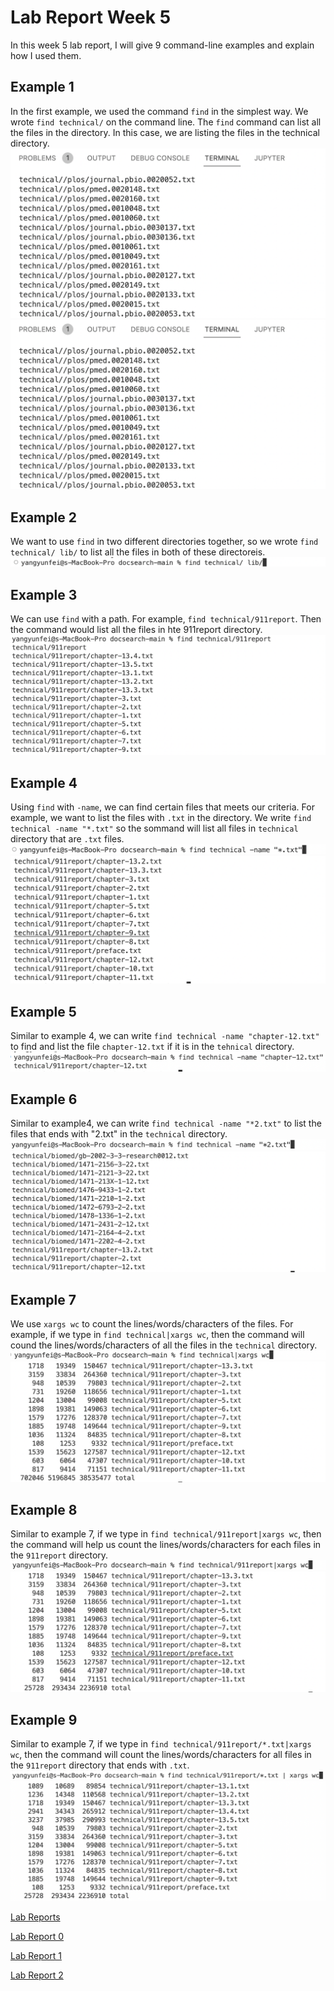 # Lab Report Week 5

In this week 5 lab report, I will give 9 command-line examples and explain how I used them.


## Example 1
In the first example, we used the command ```find``` in the simplest way. We wrote ```find technical/``` on the command line. The ```find``` command can list all the files in the directory. In this case, we are listing the files in the technical directory.
![Image](./1%20find%20technical.png)
![Image](./1%20find%20technical.png)


## Example 2
We want to use ```find``` in two different directories together, so we wrote ```find technical/ lib/``` to list all the files in both of these directoreis.
![Image](./2%20tech%20and%20lib.png)

## Example 3
We can use ```find``` with a path. For example, ```find technical/911report```. Then the command would list all the files in hte 911report directory.
![Image](./3%20find%20technical%20911.png)


## Example 4
Using ```find``` with ```-name```, we can find certain files that meets our criteria. For example, we want to list the files with ```.txt``` in the directory. We write ```find technical -name "*.txt"``` so the sommand will list all files in ```technical``` directory that are ```.txt``` files.
![Image](./4-name%20input.png)
![Image](./4-name%20output.png)

## Example 5
Similar to example 4, we can write ```find technical -name "chapter-12.txt"``` to find and list the file ```chapter-12.txt``` if it is in the ```tehnical``` directory.
![Image](./5-name%20chapter12.png)

## Example 6
Similar to example4, we can write ```find technical -name "*2.txt"``` to list the files that ends with "2.txt" in the ```technical``` directory.
![Image](./6%202txt%20input.png)
![Image](./6%202txt%20output.png)

## Example 7
We use ```xargs wc``` to count the lines/words/characters of the files. For example, if we type in ```find technical|xargs wc```, then the command will cound the lines/words/characters of all the files in the ```technical``` directory.
![Image](./7wc%20input.png)
![Image](./7wc%20output.png)

## Example 8
Similar to example 7, if we type in ```find technical/911report|xargs wc```, then the command will help us count the lines/words/characters for each files in the ```911report``` directory.
![Image](./8wc911%20input.png)
![Image](./8wc911%20output.png)

## Example 9
Similar to example 7, if we type in ```find technical/911report/*.txt|xargs wc```, then the command will count the lines/words/characters for all files in the ```911report``` directory that ends with ```.txt```.
![Image](./9wctxt%20input.png)
![Image](./9wctxt%20output.png)



[Lab Reports](https://github.com/fergusyyang/cse15l-lab-reports)

[Lab Report 0](https://github.com/fergusyyang/cse15l-lab-reports/blob/main/week-0-lab.md)

[Lab Report 1](https://github.com/fergusyyang/cse15l-lab-reports/blob/main/lab-report-1.md)

[Lab Report 2](https://github.com/fergusyyang/cse15l-lab-reports/blob/main/week3-lab.md)
